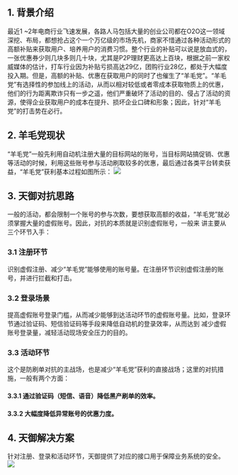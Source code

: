 ## 1. 背景介绍
最近1 ~2年电商行业飞速发展，各路人马包括大量的创业公司都在O2O这一领域深挖、布局，都想抢占这个一个万亿级的市场先机，商家不惜通过各种活动形式的高额补贴来获取用户、培养用户的消费习惯。整个行业的补贴可以说是放血式的，一张优惠券少则几块多则几十块，尤其是P2P理财更高达上百块，根据之前一家权威媒体的估计，打车行业因为补贴亏损高达29亿，团购行业28亿，都处于大幅度投入期。但是，高额的补贴、优惠在获取用户的同时了也催生了“羊毛党”。“羊毛党”有选择性的参加线上的活动，从而以相对较低或者零成本获取物质上的优惠，他们的行为距离欺诈只有一步之遥，他们严重破环了活动的目的、侵占了活动的资源，使得企业获取用户的成本在提升、损坏企业口碑和形象；因此，针对“羊毛党”的打击势在必行。

## 2. 羊毛党现状
“羊毛党”一般先利用自动机注册大量的目标网站的账号，当目标网站搞促销、优惠等活动的时候，利用这些账号参与活动刷取较多的优惠，最后通过各类平台转卖获益，“羊毛党”获利基本过程如图所示：
![](http://imgcache.tce.fsphere.cn/image/mccdn.qcloud.com/static/img/4e26f1e32bfa27103b8dd886de467295/image.jpg)

## 3. 天御对抗思路
一般的活动，都会限制一个账号的参与次数，要想获取高额的收益，“羊毛党”就必须掌握大量的虚假账号。因此，对抗的本质就是识别虚假账号，一般来
讲主要从三个环节入手：
### 3.1 注册环节
识别虚假注册、减少“羊毛党”能够使用的账号量。在注册环节识别虚假注册的账号，并进行拦截和打击。
### 3.2 登录场景
提高虚假账号登录门槛，从而减少能够到达活动环节的虚假账号量。比如，登录环节通过验证码、短信验证码等手段来降低自动机的登录效率，从而达到
减少虚假账号登录量，减轻活动现场安全压力的目的。
### 3.3 活动环节
这个是防刷单对抗的主战场，也是减少“羊毛党”获利的直接战场；这里的对抗措施，一般有两个方面：
#### 3.3.1 通过验证码（短信、语音）降低黑产刷单的效率。
#### 3.3.2 大幅度降低异常账号的优惠力度。

## 4. 天御解决方案
针对注册、登录和活动环节，天御提供了对应的接口用于保障业务系统的安全。
![](http://imgcache.tce.fsphere.cn/image/mccdn.qcloud.com/static/img/1b99c14d93adabf944d17b9db730412c/image.png)
